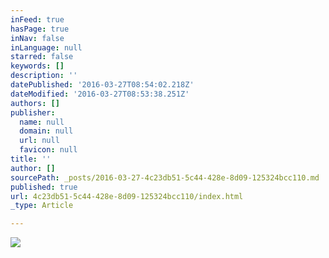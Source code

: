 ```yaml
---
inFeed: true
hasPage: true
inNav: false
inLanguage: null
starred: false
keywords: []
description: ''
datePublished: '2016-03-27T08:54:02.218Z'
dateModified: '2016-03-27T08:53:38.251Z'
authors: []
publisher:
  name: null
  domain: null
  url: null
  favicon: null
title: ''
author: []
sourcePath: _posts/2016-03-27-4c23db51-5c44-428e-8d09-125324bcc110.md
published: true
url: 4c23db51-5c44-428e-8d09-125324bcc110/index.html
_type: Article

---
```

![](https://the-grid-user-content.s3-us-west-2.amazonaws.com/e9fa9f6a-5387-47ba-8629-07a9fb513c56.jpg)